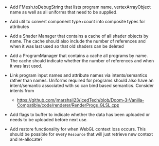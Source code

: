 * Add FMesh.toDebugString that lists program name, vertexArrayObject name as well as all uniforms that need to be supplied.

* Add util to convert component type+count into composite types for attributes

* Add a Shader Manager that contains a cache of all shader objects by name. The cache should also include the
  number of references and when it was last used so that old shaders can be deleted

* Add a ProgramManager that contains a cache all programs by name. The cache should indicate whether the number
  of references and when it was last used.

* Link program input names and attribute names via intents/semantics rather than names. Uniforms
  required for programs should also have an intent/semantic associated
  with so can bind  based semantics. Consider intents from
  - https://github.com/jmarshall23/IcedTech/blob/Doom-3-Vanilla-Compatible/code/renderer/RenderProgs_GLSL.cpp

* Add flags to buffer to indicate whether the data has been uploaded or needs to be uploaded before next use.

* Add restore functionality for when WebGL context loss occurs. This should be possible for every
  `Resource` that will just retrieve new context and re-allocate?
